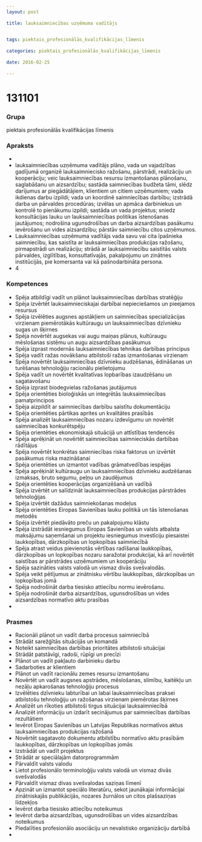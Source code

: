 ```yaml
---
layout: post
    
title: lauksaimniecības uzņēmuma vadītājs

    
tags: piektais_profesionālās_kvalifikācijas_līmenis
    
categories: piektais_profesionālās_kvalifikācijas_līmenis
    
date: 2016-02-25
    
---
```

# 131101

### Grupa
piektais profesionālās kvalifikācijas līmenis


### Apraksts

* 
* lauksaimniecības uzņēmuma vadītājs plāno, vada un vajadzības gadījumā organizē lauksaimniecisko ražošanu, pārstrādi, realizāciju un kooperāciju; veic lauksaimniecības resursu izmantošanas plānošanu, saglabāšanu un aizsardzību; sastāda saimniecības budžeta tāmi, slēdz darījumus ar piegādātājiem, klientiem un citiem uzņēmumiem; vada ikdienas darbu izpildi; vada un koordinē saimniecības darbību; izstrādā darba un pārvaldes procedūras; izvēlas un apmāca darbiniekus un kontrolē to pienākumu izpildi; sastāda un vada projektus; sniedz konsultācijas lauku un lauksaimniecības politikas īstenošanas jautājumos; nodrošina ugunsdrošības un darba aizsardzības pasākumu ievērošanu un vides aizsardzību; pārstāv saimniecību citos uzņēmumos. 
* 	Lauksaimniecības uzņēmuma vadītājs vada savu vai cita īpašnieka saimniecību, kas saistīta ar lauksaimniecības produkcijas ražošanu, pirmapstrādi un realizāciju; strādā ar lauksaimniecību saistītās valsts pārvaldes, izglītības, konsultatīvajās, pakalpojumu un zinātnes institūcijās, pie komersanta vai kā pašnodarbināta persona. 
* 	4 

### Kompetences

* Spēja atbildīgi vadīt un plānot lauksaimniecības darbības stratēģiju
* Spēja izvērtēt lauksaimnieciskajai darbībai nepieciešamos un pieejamos resursus
* Spēja izvēlēties augsnes apstākļiem un saimniecības specializācijas virzienam piemērotākās kultūraugu un lauksaimniecības dzīvnieku sugas un šķirnes
* Spēja novērtēt augsekas vai augu maiņas plānus, kultūraugu mēslošanas sistēmu un augu aizsardzības pasākumus
* Spēja izprast modernās lauksaimniecības tehnikas darbības principus
* Spēja vadīt ražas novākšanu atbilstoši ražas izmantošanas virzienam
* Spēja novērtēt lauksaimniecības dzīvnieku audzēšanas, ēdināšanas un turēšanas tehnoloģiju racionālu pielietojumu
* Spēja vadīt un novērtēt kvalitatīvas lopbarības izaudzēšanu un sagatavošanu
* Spēja izprast biodegvielas ražošanas jautājumus
* Spēja orientēties bioloģiskās un integrētās lauksaimniecības pamatprincipos
* Spēja aizpildīt ar saimniecības darbību saistītu dokumentāciju
* Spēja orientēties pārtikas aprites un kvalitātes prasībās
* Spēja analizēt lauksaimniecības nozaru izdevīgumu un novērtēt saimniecības konkurētspēju
* Spēja orientēties ekonomiskajā situācijā un attīstības tendencēs
* Spēja aprēķināt un novērtēt saimniecības saimnieciskās darbības rādītājus
* Spēja novērtēt konkrētas saimniecības riska faktorus un izvērtēt pasākumus riska mazināšanai
* Spēja orientēties un izmantot vadības grāmatvedības iespējas
* Spēja aprēķināt kultūraugu un lauksaimniecības dzīvnieku audzēšanas izmaksas, bruto segumu, peļņu un zaudējumus
* Spēja orientēties kooperācijas organizēšanā un vadībā
* Spēja izvērtēt un salīdzināt lauksaimniecības produkcijas pārstrādes tehnoloģijas
* Spēja izvērtēt dažādus saimniekošanas modeļus
* Spēja orientēties Eiropas Savienības lauku politikā un tās īstenošanas metodēs
* Spēja izvērtēt piedāvāto preču un pakalpojumu klāstu
* Spēja izstrādāt iesniegumus Eiropas Savienības un valsts atbalsta maksājumu saņemšanai un projektu iesniegumus investīciju piesaistei laukkopības, dārzkopības un lopkopības saimniecībā
* Spēja atrast veidus pievienotās vērtības radīšanai laukkopības, dārzkopības un lopkopības nozaru saražotai produkcijai, kā arī novērtēt saistības ar pārstrādes uzņēmumiem un kooperāciju
* Spēja sazināties valsts valodā un vismaz divās svešvalodās.
*  Spēja veikt pētījumus ar zinātnisku vērtību laukkopības, dārzkopības un lopkopības jomā
* Spēja nodrošināt darba tiesisko attiecību normu ievērošanu.
*  Spēja nodrošināt darba aizsardzības, ugunsdrošības un vides aizsardzības normatīvo aktu prasības
* 

### Prasmes 
* Racionāli plānot un vadīt darba procesus saimniecībā
* Strādāt sarežģītās situācijās un komandā
* Noteikt saimniecības darbības prioritātes atbilstoši situācijai
* Strādāt patstāvīgi, radoši, rūpīgi un precīzi
* Plānot un vadīt pakļauto darbinieku darbu
* Sadarboties ar klientiem
* Plānot un vadīt racionālu zemes resursu izmantošanu
* Novērtēt un vadīt augsnes apstrādes, mēslošanas, slimību, kaitēkļu un nezāļu apkarošanas tehnoloģiju procesus
* Izvēlēties dzīvnieku labturībai un labai lauksaimniecības praksei atbilstošu tehnoloģiju un ražošanas virzienam piemērotas šķirnes
* Analizēt un rīkoties atbilstoši tirgus situācijai lauksaimniecībā
* Analizēt informāciju un izdarīt secinājumus par saimniecības darbības rezultātiem
* Ievērot Eiropas Savienības un Latvijas Republikas normatīvos aktus lauksaimniecības produkcijas ražošanā
* Novērtēt sagatavoto dokumentu atbilstību normatīvo aktu prasībām laukkopības, dārzkopības un lopkopības jomās
* Izstrādāt un vadīt projektus
* Strādāt ar speciālajām datorprogrammām
* Pārvaldīt valsts valodu
* Lietot profesionālo terminoloģiju valsts valodā un vismaz divās svešvalodās
* Pārvaldīt vismaz divas svešvalodas saziņas līmenī
* Apzināt un izmantot speciālo literatūru, sekot jaunākajai informācijai zinātniskajās publikācijās, nozares žurnālos un citos plašsaziņas līdzekļos
* Ievērot darba tiesisko attiecību noteikumus
* Ievērot darba aizsardzības, ugunsdrošības un vides aizsardzības noteikumus
* Piedalīties profesionālo asociāciju un nevalstisko organizāciju darbībā
* 